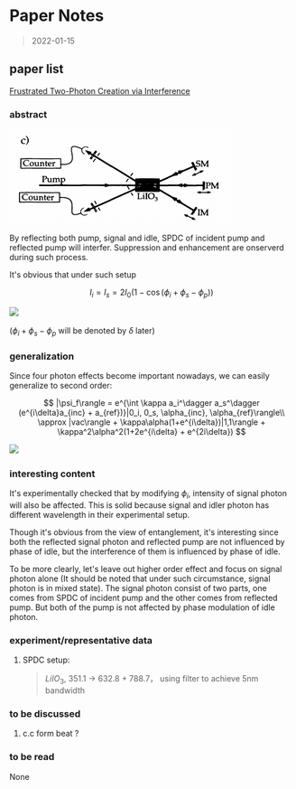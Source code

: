 # Paper Notes

> 2022-01-15

## paper list

[Frustrated Two-Photon Creation via Interference](../Important_papers/frustrated_interference.Herzog.1993.PRL)

### abstract

![frustrated-setup](note_pics/22-01-15-frustrated-setup.png)

By reflecting both pump, signal and idle, SPDC of incident pump and reflected pump will interfer. Suppression and enhancement are onserverd during such process.

It's obvious that under such setup

$$
I_i = I_s = 2I_0(1-\cos (\phi_i + \phi_s - \phi_p))
$$
<p><img src="https://latex.codecogs.com/svg.latex?&space;I_i=I_s=2I_0(1-\cos(\phi_i+\phi_s-\phi_p))" /></p>

($\phi_i + \phi_s - \phi_p$ will be denoted by $\delta$ later)



### generalization

Since four photon effects become important nowadays, we can easily generalize to second order:

$$
|\psi_f\rangle = e^{\int \kappa a_i^\dagger a_s^\dagger (e^{i\delta}a_{inc} + a_{ref})}|0_i, 0_s, \alpha_{inc}, \alpha_{ref}\rangle\\
\approx |vac\rangle + \kappa\alpha(1+e^{i\delta})|1,1\rangle + \kappa^2\alpha^2(1+2e^{i\delta} + e^{2i\delta})
$$
<p><img src="https://latex.codecogs.com/svg.latex?&space;|\psi_f\rangle = e^{\int \kappa a_i^\dagger a_s^\dagger (e^{i\delta}a_{inc} + a_{ref})}|0_i, 0_s, \alpha_{inc}, \alpha_{ref}\rangle\\
\approx |vac\rangle + \kappa\alpha(1+e^{i\delta})|1,1\rangle + \kappa^2\alpha^2(1+2e^{i\delta} + e^{2i\delta})" /></p>

### interesting content

It's experimentally checked that by modifying $\phi_i$, intensity of signal photon will also be affected. This is solid because signal and idler photon has different wavelength in their experimental setup.

Though it's obvious from the view of entanglement, it's interesting since both the reflected signal photon and reflected pump are not influenced by phase of idle, but the interference of them is influenced by phase of idle.

To be more clearly, let's leave out higher order effect and focus on signal photon alone (It should be noted that under such circumstance, signal photon is in mixed state). The signal photon consist of two parts, one comes from SPDC of incident pump and the other comes from reflected pump. But both of the pump is not affected by phase modulation of idle photon.

### experiment/representative data

1. SPDC setup:

   > $LiIO_3$, 351.1 -> 632.8 + 788.7， using filter to achieve 5nm bandwidth

### to be discussed

1. c.c form beat ?

### to be read

None